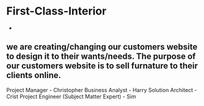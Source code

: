 # First-Class-Interior 
-
we are creating/changing our customers website to design it to their wants/needs.
The purpose of our customers website is to sell furnature to their clients online.
-
Project Manager - Christopher
Business Analyst - Harry
Solution Architect - Crist
Project Engineer (Subject Matter Expert) - Sim


